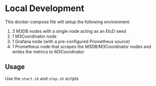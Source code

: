 # Local Development

This docker-compose file will setup the following environment:

1. 3 M3DB nodes with a single node acting as an EtcD seed
2. 1 M3Coordinator node
3. 1 Grafana node (with a pre-configured Prometheus source)
4. 1 Prometheus node that scrapes the M3DB/M3Coordinator nodes and writes the metrics to M3Coordinator

## Usage

Use the `start.sh` and `stop.sh` scripts